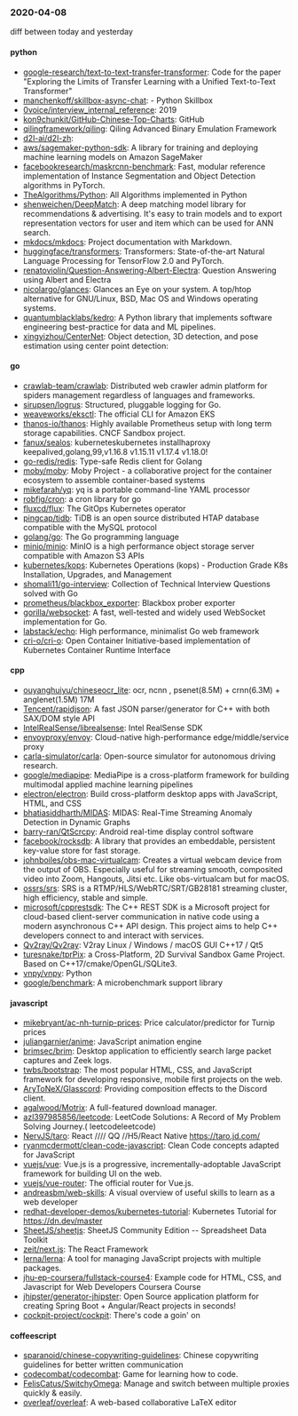 ### 2020-04-08
diff between today and yesterday

#### python
* [google-research/text-to-text-transfer-transformer](https://github.com/google-research/text-to-text-transfer-transformer): Code for the paper "Exploring the Limits of Transfer Learning with a Unified Text-to-Text Transformer"
* [manchenkoff/skillbox-async-chat](https://github.com/manchenkoff/skillbox-async-chat):  -   Python  Skillbox
* [0voice/interview_internal_reference](https://github.com/0voice/interview_internal_reference): 2019
* [kon9chunkit/GitHub-Chinese-Top-Charts](https://github.com/kon9chunkit/GitHub-Chinese-Top-Charts):  GitHub
* [qilingframework/qiling](https://github.com/qilingframework/qiling): Qiling Advanced Binary Emulation Framework
* [d2l-ai/d2l-zh](https://github.com/d2l-ai/d2l-zh): 
* [aws/sagemaker-python-sdk](https://github.com/aws/sagemaker-python-sdk): A library for training and deploying machine learning models on Amazon SageMaker
* [facebookresearch/maskrcnn-benchmark](https://github.com/facebookresearch/maskrcnn-benchmark): Fast, modular reference implementation of Instance Segmentation and Object Detection algorithms in PyTorch.
* [TheAlgorithms/Python](https://github.com/TheAlgorithms/Python): All Algorithms implemented in Python
* [shenweichen/DeepMatch](https://github.com/shenweichen/DeepMatch): A deep matching model library for recommendations & advertising. It's easy to train models and to export representation vectors for user and item which can be used for ANN search.
* [mkdocs/mkdocs](https://github.com/mkdocs/mkdocs): Project documentation with Markdown.
* [huggingface/transformers](https://github.com/huggingface/transformers):  Transformers: State-of-the-art Natural Language Processing for TensorFlow 2.0 and PyTorch.
* [renatoviolin/Question-Answering-Albert-Electra](https://github.com/renatoviolin/Question-Answering-Albert-Electra): Question Answering using Albert and Electra
* [nicolargo/glances](https://github.com/nicolargo/glances): Glances an Eye on your system. A top/htop alternative for GNU/Linux, BSD, Mac OS and Windows operating systems.
* [quantumblacklabs/kedro](https://github.com/quantumblacklabs/kedro): A Python library that implements software engineering best-practice for data and ML pipelines.
* [xingyizhou/CenterNet](https://github.com/xingyizhou/CenterNet): Object detection, 3D detection, and pose estimation using center point detection:

#### go
* [crawlab-team/crawlab](https://github.com/crawlab-team/crawlab): Distributed web crawler admin platform for spiders management regardless of languages and frameworks.
* [sirupsen/logrus](https://github.com/sirupsen/logrus): Structured, pluggable logging for Go.
* [weaveworks/eksctl](https://github.com/weaveworks/eksctl): The official CLI for Amazon EKS
* [thanos-io/thanos](https://github.com/thanos-io/thanos): Highly available Prometheus setup with long term storage capabilities. CNCF Sandbox project.
* [fanux/sealos](https://github.com/fanux/sealos): kuberneteskubernetes installhaproxy keepalived,golang,99,v1.16.8 v1.15.11 v1.17.4 v1.18.0!
* [go-redis/redis](https://github.com/go-redis/redis): Type-safe Redis client for Golang
* [moby/moby](https://github.com/moby/moby): Moby Project - a collaborative project for the container ecosystem to assemble container-based systems
* [mikefarah/yq](https://github.com/mikefarah/yq): yq is a portable command-line YAML processor
* [robfig/cron](https://github.com/robfig/cron): a cron library for go
* [fluxcd/flux](https://github.com/fluxcd/flux): The GitOps Kubernetes operator
* [pingcap/tidb](https://github.com/pingcap/tidb): TiDB is an open source distributed HTAP database compatible with the MySQL protocol
* [golang/go](https://github.com/golang/go): The Go programming language
* [minio/minio](https://github.com/minio/minio): MinIO is a high performance object storage server compatible with Amazon S3 APIs
* [kubernetes/kops](https://github.com/kubernetes/kops): Kubernetes Operations (kops) - Production Grade K8s Installation, Upgrades, and Management
* [shomali11/go-interview](https://github.com/shomali11/go-interview): Collection of Technical Interview Questions solved with Go
* [prometheus/blackbox_exporter](https://github.com/prometheus/blackbox_exporter): Blackbox prober exporter
* [gorilla/websocket](https://github.com/gorilla/websocket): A fast, well-tested and widely used WebSocket implementation for Go.
* [labstack/echo](https://github.com/labstack/echo): High performance, minimalist Go web framework
* [cri-o/cri-o](https://github.com/cri-o/cri-o): Open Container Initiative-based implementation of Kubernetes Container Runtime Interface

#### cpp
* [ouyanghuiyu/chineseocr_lite](https://github.com/ouyanghuiyu/chineseocr_lite): ocr, ncnn , psenet(8.5M) + crnn(6.3M) + anglenet(1.5M) 17M
* [Tencent/rapidjson](https://github.com/Tencent/rapidjson): A fast JSON parser/generator for C++ with both SAX/DOM style API
* [IntelRealSense/librealsense](https://github.com/IntelRealSense/librealsense): Intel RealSense SDK
* [envoyproxy/envoy](https://github.com/envoyproxy/envoy): Cloud-native high-performance edge/middle/service proxy
* [carla-simulator/carla](https://github.com/carla-simulator/carla): Open-source simulator for autonomous driving research.
* [google/mediapipe](https://github.com/google/mediapipe): MediaPipe is a cross-platform framework for building multimodal applied machine learning pipelines
* [electron/electron](https://github.com/electron/electron): Build cross-platform desktop apps with JavaScript, HTML, and CSS
* [bhatiasiddharth/MIDAS](https://github.com/bhatiasiddharth/MIDAS): MIDAS: Real-Time Streaming Anomaly Detection in Dynamic Graphs
* [barry-ran/QtScrcpy](https://github.com/barry-ran/QtScrcpy): Android real-time display control software
* [facebook/rocksdb](https://github.com/facebook/rocksdb): A library that provides an embeddable, persistent key-value store for fast storage.
* [johnboiles/obs-mac-virtualcam](https://github.com/johnboiles/obs-mac-virtualcam): Creates a virtual webcam device from the output of OBS. Especially useful for streaming smooth, composited video into Zoom, Hangouts, Jitsi etc. Like obs-virtualcam but for macOS.
* [ossrs/srs](https://github.com/ossrs/srs): SRS is a RTMP/HLS/WebRTC/SRT/GB28181 streaming cluster, high efficiency, stable and simple.
* [microsoft/cpprestsdk](https://github.com/microsoft/cpprestsdk): The C++ REST SDK is a Microsoft project for cloud-based client-server communication in native code using a modern asynchronous C++ API design. This project aims to help C++ developers connect to and interact with services.
* [Qv2ray/Qv2ray](https://github.com/Qv2ray/Qv2ray):  V2ray Linux / Windows / macOS  GUI   C++17 / Qt5  
* [turesnake/tprPix](https://github.com/turesnake/tprPix): a Cross-Platform, 2D Survival Sandbox Game Project. Based on C++17/cmake/OpenGL/SQLite3.
* [vnpy/vnpy](https://github.com/vnpy/vnpy): Python
* [google/benchmark](https://github.com/google/benchmark): A microbenchmark support library

#### javascript
* [mikebryant/ac-nh-turnip-prices](https://github.com/mikebryant/ac-nh-turnip-prices): Price calculator/predictor for Turnip prices
* [juliangarnier/anime](https://github.com/juliangarnier/anime): JavaScript animation engine
* [brimsec/brim](https://github.com/brimsec/brim): Desktop application to efficiently search large packet captures and Zeek logs.
* [twbs/bootstrap](https://github.com/twbs/bootstrap): The most popular HTML, CSS, and JavaScript framework for developing responsive, mobile first projects on the web.
* [AryToNeX/Glasscord](https://github.com/AryToNeX/Glasscord): Providing composition effects to the Discord client.
* [agalwood/Motrix](https://github.com/agalwood/Motrix): A full-featured download manager.
* [azl397985856/leetcode](https://github.com/azl397985856/leetcode): LeetCode Solutions: A Record of My Problem Solving Journey.( leetcodeleetcode)
* [NervJS/taro](https://github.com/NervJS/taro):  React //// QQ //H5/React Native  https://taro.jd.com/
* [ryanmcdermott/clean-code-javascript](https://github.com/ryanmcdermott/clean-code-javascript):  Clean Code concepts adapted for JavaScript
* [vuejs/vue](https://github.com/vuejs/vue):  Vue.js is a progressive, incrementally-adoptable JavaScript framework for building UI on the web.
* [vuejs/vue-router](https://github.com/vuejs/vue-router):  The official router for Vue.js.
* [andreasbm/web-skills](https://github.com/andreasbm/web-skills): A visual overview of useful skills to learn as a web developer
* [redhat-developer-demos/kubernetes-tutorial](https://github.com/redhat-developer-demos/kubernetes-tutorial): Kubernetes Tutorial for https://dn.dev/master
* [SheetJS/sheetjs](https://github.com/SheetJS/sheetjs):  SheetJS Community Edition -- Spreadsheet Data Toolkit
* [zeit/next.js](https://github.com/zeit/next.js): The React Framework
* [lerna/lerna](https://github.com/lerna/lerna):  A tool for managing JavaScript projects with multiple packages.
* [jhu-ep-coursera/fullstack-course4](https://github.com/jhu-ep-coursera/fullstack-course4): Example code for HTML, CSS, and Javascript for Web Developers Coursera Course
* [jhipster/generator-jhipster](https://github.com/jhipster/generator-jhipster): Open Source application platform for creating Spring Boot + Angular/React projects in seconds!
* [cockpit-project/cockpit](https://github.com/cockpit-project/cockpit): There's code a goin' on

#### coffeescript
* [sparanoid/chinese-copywriting-guidelines](https://github.com/sparanoid/chinese-copywriting-guidelines): Chinese copywriting guidelines for better written communication
* [codecombat/codecombat](https://github.com/codecombat/codecombat): Game for learning how to code.
* [FelisCatus/SwitchyOmega](https://github.com/FelisCatus/SwitchyOmega): Manage and switch between multiple proxies quickly & easily.
* [overleaf/overleaf](https://github.com/overleaf/overleaf): A web-based collaborative LaTeX editor
